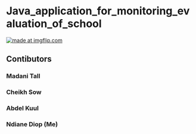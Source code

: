 # Java_application_for_monitoring_evaluation_of_school

<a href="https://imgflip.com/gif/34esfd"><img src="https://i.imgflip.com/34esfd.gif" title="made at imgflip.com"/></a>

## Contibutors
### Madani Tall
### Cheikh Sow
### Abdel Kuul
### Ndiane Diop (Me)
